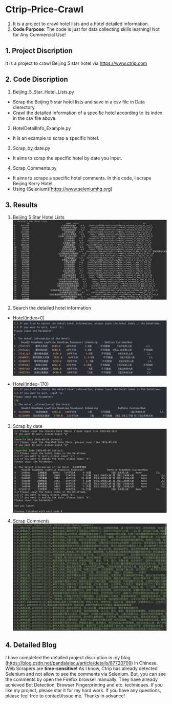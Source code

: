 # Ctrip-Price-Crawl
1. It is a project to crawl hotel lists and a hotel detailed information.
2. **Code Purpose**: The code is just for data collecting skills learning! Not for Any Commercial Use!

## 1. Project Discription
It is a project to crawl Beijing 5 star hotel via https://www.ctrip.com

## 2. Code Discription
1. Beijing_5_Star_Hotel_Lists.py
- Scrap the Beijing 5 star hotel lists and save in a csv file in Data dierectory.
- Crawl the detailed information of a specific hotel according to its index in the csv file above.
2. HotelDetailInfo_Example.py
- It is an example to scrap a specific hotel. 
3. Scrap_by_date.py
- It aims to scrap the specific hotel by date you input.
4. Scrap_Comments.py
- It aims to scrape a specific hotel comments. In this code, I scrape Beijing Kerry Hotel.
- Using (Selenium)[https://www.seleniumhq.org]

## 3. Results
1. Beijing 5 Star Hotel Lists
![Image](https://github.com/icmpnorequest/Ctrip-Price-Crawl/blob/master/Image/1.%20Hotel%20Lists%20csv.png)

2. Search the detailed hotel information
- Hotel(index=0)
![Image](https://github.com/icmpnorequest/Ctrip-Price-Crawl/blob/master/Image/2.%20Hotel%200%20Result.png)

- Hotel(index=170)
![Image](https://github.com/icmpnorequest/Ctrip-Price-Crawl/blob/master/Image/3.%20Hotel%20170%20Result.png)

3. Scrap by date
![Image](https://github.com/icmpnorequest/Ctrip-Price-Crawl/blob/master/Image/4.%20Scrap%20by%20date.png)

4. Scrap Comments
![Image](https://github.com/icmpnorequest/Ctrip-Price-Crawl/blob/master/Image/5.%20Scrap%20Kerry%20Comments.png)

## 4. Detailed Blog
I have completed the detailed project discription in my blog (https://blog.csdn.net/pandalaiscu/article/details/87720709) in Chinese.
Web Scrapers are **time-sensitive!** As I know, Ctrip has already detected Selenium and not allow to see the comments via Selenium. But, you can see the comments by open the Firefox browser manually. They have already achieved Bot Detection, Browser Fingerprinting and etc. techniques.
If you like my project, please star it for my hard work. If you have any questions, please feel free to contact/issue me.
Thanks in advance!
